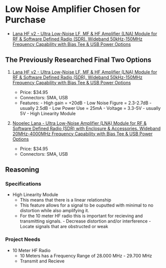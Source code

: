# Low Noise Amplifier Chosen for Purchase
- [Lana HF v2 - Ultra Low-Noise LF, MF & HF Amplifier (LNA) Module for RF & Software Defined Radio (SDR). Wideband 50kHz-150MHz Frequency Capability with Bias Tee & USB Power Options](https://www.amazon.com/Lana-HF-Low-Noise-50kHz-150MHz-Capability/dp/B0BBSPDJBG/ref=sr_1_19?dib=eyJ2IjoiMSJ9.L5ucGNN3Pdy74YRb2g9q8tZvG8mDnvuTtVVgAgNlx1j55dVgR7DWRaXXZb2k8Py8-mT5AO8e-tPxBRGKUOGsH2loHGIfmgXlRs5FXPDa6TxWlrbYM7-0TCGXYJSkYSdvMqOllgzEIyUvNVaYqk0i-XA1c-qfH8vPfGhOfm9FZH_NlwkXeWLqc7scHCW67s-XTfzqpLvteXbzRenhnK5oPtgqhOwrE2Jq7TmfrLFBt8M.ARBzD2LVDvMWXOdSsFvDBehPtaR6WVheDUoeM-Fmacw&dib_tag=se&keywords=Low+Noise+Amplifier&qid=1760143315&sr=8-19)

## The Previously Researched Final Two Options 
1) [Lana HF v2 - Ultra Low-Noise LF, MF & HF Amplifier (LNA) Module for RF & Software Defined Radio (SDR). Wideband 50kHz-150MHz Frequency Capability with Bias Tee & USB Power Options](https://www.amazon.com/Lana-HF-Low-Noise-50kHz-150MHz-Capability/dp/B0BBSPDJBG/ref=sr_1_19?dib=eyJ2IjoiMSJ9.L5ucGNN3Pdy74YRb2g9q8tZvG8mDnvuTtVVgAgNlx1j55dVgR7DWRaXXZb2k8Py8-mT5AO8e-tPxBRGKUOGsH2loHGIfmgXlRs5FXPDa6TxWlrbYM7-0TCGXYJSkYSdvMqOllgzEIyUvNVaYqk0i-XA1c-qfH8vPfGhOfm9FZH_NlwkXeWLqc7scHCW67s-XTfzqpLvteXbzRenhnK5oPtgqhOwrE2Jq7TmfrLFBt8M.ARBzD2LVDvMWXOdSsFvDBehPtaR6WVheDUoeM-Fmacw&dib_tag=se&keywords=Low+Noise+Amplifier&qid=1760143315&sr=8-19)
    - Price: $34.95
    - Connectors: SMA, USB
    - Features:
          - High gain = +20dB
          - Low Noise Figure = 2.3-2.7dB
              - usually 2.5dB
          - Low Power Use = 25mA
          - Voltage = 3.3-5V
              - usually 5V
          - High Linearity Module 

  
2) [Nooelec Lana - Ultra Low-Noise Amplifier (LNA) Module for RF & Software Defined Radio (SDR) with Enclosure & Accessories. Wideband 20MHz-4000MHz Frequency Capability with Bias Tee & USB Power Options](https://www.amazon.com/Nooelec-Lana-Accessories-20MHz-4000MHz-Capability/dp/B07XNLJ9X2/ref=sr_1_3?dib=eyJ2IjoiMSJ9.L5ucGNN3Pdy74YRb2g9q8tZvG8mDnvuTtVVgAgNlx1j55dVgR7DWRaXXZb2k8Py8-mT5AO8e-tPxBRGKUOGsH2loHGIfmgXlRs5FXPDa6TxWlrbYM7-0TCGXYJSkYSdvMqOllgzEIyUvNVaYqk0i-XA1c-qfH8vPfGhOfm9FZH_NlwkXeWLqc7scHCW67s-XTfzqpLvteXbzRenhnK5oPtgqhOwrE2Jq7TmfrLFBt8M.ARBzD2LVDvMWXOdSsFvDBehPtaR6WVheDUoeM-Fmacw&dib_tag=se&keywords=Low+Noise+Amplifier&qid=1760143315&sr=8-3)
    - Price: $34.95
    - Connectors: SMA, USB
  
## Reasoning 
### Specifications
- High Linearity Module
    -  This means that there is a linear relationship
    -  This feature allows for a signal to be ouputted with minimal to no distortion while also amplifying it.
    - For the 10 meter HF radio this is important for recieving and transmitting signals.
          - Decrease distortion and/or interference
          - Locate signals that are obstructed or weak

  
### Project Needs
- 10 Meter HF Radio
    - 10 Meters has a Frequency Range of 28.000 MHz - 29.700 MHz
    - Transmit and Recieve
